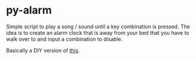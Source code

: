 # py-alarm

Simple script to play a song / sound until a key combination is pressed. The idea is to create an 
alarm clock that is away from your bed that you have to walk over to and input a combination to disable. 

Basically a DIY version of [this](http://www.tomsguide.com/us/Alarm-Clock-LED-Ramos-keypad,news-14834.html).
